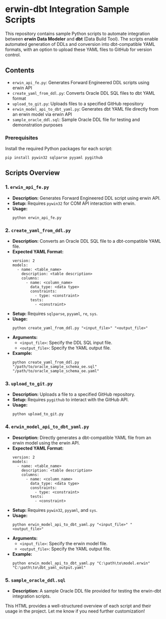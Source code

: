 <!DOCTYPE html>
<html lang="en">
<body>

<h1>erwin-dbt Integration Sample Scripts</h1>

<p>This repository contains sample Python scripts to automate integration between <strong>erwin Data Modeler</strong> and <strong>dbt</strong> (Data Build Tool). The scripts enable automated generation of DDLs and conversion into dbt-compatible YAML formats, with an option to upload these YAML files to GitHub for version control.</p>

<h2>Contents</h2>
<ul>
    <li><code>erwin_api_fe.py</code>: Generates Forward Engineered DDL scripts using erwin API</li>
    <li><code>create_yaml_from_ddl.py</code>: Converts Oracle DDL SQL files to dbt YAML format</li>
    <li><code>upload_to_git.py</code>: Uploads files to a specified GitHub repository</li>
    <li><code>erwin_model_api_to_dbt_yaml.py</code>: Generates dbt YAML file directly from an erwin model via erwin API</li>
    <li><code>sample_oracle_ddl.sql</code>: Sample Oracle DDL file for testing and demonstration purposes</li>
</ul>

<h3>Prerequisites</h3>
<p>Install the required Python packages for each script:</p>
<pre><code>pip install pywin32 sqlparse pyyaml pygithub</code></pre>

<h2>Scripts Overview</h2>

<h3>1. <code>erwin_api_fe.py</code></h3>
<ul>
    <li><strong>Description:</strong> Generates Forward Engineered DDL script using erwin API.</li>
    <li><strong>Setup:</strong> Requires <code>pywin32</code> for COM API interaction with erwin.</li>
    <li><strong>Usage:</strong>
        <pre><code>python erwin_api_fe.py</code></pre>
    </li>
</ul>

<h3>2. <code>create_yaml_from_ddl.py</code></h3>
<ul>
    <li><strong>Description:</strong> Converts an Oracle DDL SQL file to a dbt-compatible YAML file.</li>
    <li><strong>Expected YAML Format:</strong>
        <pre><code>version: 2
models:
  - name: &lt;table_name&gt;
    description: &lt;table description&gt;
    columns:
      - name: &lt;column_name&gt;
        data_type: &lt;data type&gt;
        constraints:
          - type: &lt;constraint&gt;
        tests:
          - &lt;constraint&gt;</code></pre>
    </li>
    <li><strong>Setup:</strong> Requires <code>sqlparse</code>, <code>pyyaml</code>, <code>re</code>, <code>sys</code>.</li>
    <li><strong>Usage:</strong>
        <pre><code>python create_yaml_from_ddl.py "&lt;input_file&gt;" "&lt;output_file&gt;"</code></pre>
    </li>
    <li><strong>Arguments:</strong>
        <ul>
            <li><code>&lt;input_file&gt;</code>: Specify the DDL SQL input file.</li>
            <li><code>&lt;output_file&gt;</code>: Specify the YAML output file.</li>
        </ul>
    </li>
    <li><strong>Example:</strong>
        <pre><code>python create_yaml_from_ddl.py "/path/to/oracle_sample_schema_oe.sql" "/path/to/oracle_sample_schema_oe.yaml"</code></pre>
    </li>
</ul>

<h3>3. <code>upload_to_git.py</code></h3>
<ul>
    <li><strong>Description:</strong> Uploads a file to a specified GitHub repository.</li>
    <li><strong>Setup:</strong> Requires <code>pygithub</code> to interact with the GitHub API.</li>
    <li><strong>Usage:</strong>
        <pre><code>python upload_to_git.py</code></pre>
    </li>
</ul>

<h3>4. <code>erwin_model_api_to_dbt_yaml.py</code></h3>
<ul>
    <li><strong>Description:</strong> Directly generates a dbt-compatible YAML file from an erwin model using the erwin API.</li>
    <li><strong>Expected YAML Format:</strong>
        <pre><code>version: 2
models:
  - name: &lt;table_name&gt;
    description: &lt;table description&gt;
    columns:
      - name: &lt;column_name&gt;
        data_type: &lt;data type&gt;
        constraints:
          - type: &lt;constraint&gt;
        tests:
          - &lt;constraint&gt;</code></pre>
    </li>
    <li><strong>Setup:</strong> Requires <code>pywin32</code>, <code>pyyaml</code>, and <code>sys</code>.</li>
    <li><strong>Usage:</strong>
        <pre><code>python erwin_model_api_to_dbt_yaml.py "&lt;input_file&gt;" "&lt;output_file&gt;"</code></pre>
    </li>
    <li><strong>Arguments:</strong>
        <ul>
            <li><code>&lt;input_file&gt;</code>: Specify the erwin model file.</li>
            <li><code>&lt;output_file&gt;</code>: Specify the YAML output file.</li>
        </ul>
    </li>
    <li><strong>Example:</strong>
        <pre><code>python erwin_model_api_to_dbt_yaml.py "C:\path\to\model.erwin" "C:\path\to\dbt_yaml_output.yaml"</code></pre>
    </li>
</ul>

<h3>5. <code>sample_oracle_ddl.sql</code></h3>
<ul>
    <li><strong>Description:</strong> A sample Oracle DDL file provided for testing the erwin-dbt integration scripts.</li>
</ul>

</body>
</html>

This HTML provides a well-structured overview of each script and their usage in the project. Let me know if you need further customization!
